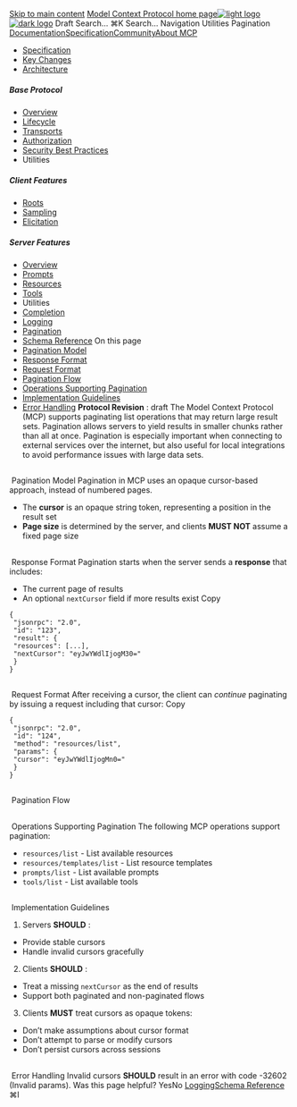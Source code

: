[Skip to main content](#content-area)
[Model Context Protocol home page![light logo](https://mintcdn.com/mcp/4ZXF1PrDkEaJvXpn/logo/light.svg?fit=max&auto=format&n=4ZXF1PrDkEaJvXpn&q=85&s=4498cb8a57d574005f3dca62bdd49c95)![dark logo](https://mintcdn.com/mcp/4ZXF1PrDkEaJvXpn/logo/dark.svg?fit=max&auto=format&n=4ZXF1PrDkEaJvXpn&q=85&s=c0687c003f8f2cbdb24772ab4c8a522c)](/)
Draft
Search...
⌘K
Search...
Navigation
Utilities
Pagination
[Documentation](/docs/getting-started/intro)[Specification](/specification/2025-06-18)[Community](/community/communication)[About MCP](/about)
 * [Specification](/specification/draft)
 * [Key Changes](/specification/draft/changelog)
 * [Architecture](/specification/draft/architecture)
##### Base Protocol
 * [Overview](/specification/draft/basic)
 * [Lifecycle](/specification/draft/basic/lifecycle)
 * [Transports](/specification/draft/basic/transports)
 * [Authorization](/specification/draft/basic/authorization)
 * [Security Best Practices](/specification/draft/basic/security_best_practices)
 * Utilities
##### Client Features
 * [Roots](/specification/draft/client/roots)
 * [Sampling](/specification/draft/client/sampling)
 * [Elicitation](/specification/draft/client/elicitation)
##### Server Features
 * [Overview](/specification/draft/server)
 * [Prompts](/specification/draft/server/prompts)
 * [Resources](/specification/draft/server/resources)
 * [Tools](/specification/draft/server/tools)
 * Utilities
 * [Completion](/specification/draft/server/utilities/completion)
 * [Logging](/specification/draft/server/utilities/logging)
 * [Pagination](/specification/draft/server/utilities/pagination)
 * [Schema Reference](/specification/draft/schema)
On this page
 * [Pagination Model](#pagination-model)
 * [Response Format](#response-format)
 * [Request Format](#request-format)
 * [Pagination Flow](#pagination-flow)
 * [Operations Supporting Pagination](#operations-supporting-pagination)
 * [Implementation Guidelines](#implementation-guidelines)
 * [Error Handling](#error-handling)
**Protocol Revision** : draft
The Model Context Protocol (MCP) supports paginating list operations that may return large result sets. Pagination allows servers to yield results in smaller chunks rather than all at once. Pagination is especially important when connecting to external services over the internet, but also useful for local integrations to avoid performance issues with large data sets.
## 
[​](#pagination-model)
Pagination Model
Pagination in MCP uses an opaque cursor-based approach, instead of numbered pages.
 * The **cursor** is an opaque string token, representing a position in the result set
 * **Page size** is determined by the server, and clients **MUST NOT** assume a fixed page size
## 
[​](#response-format)
Response Format
Pagination starts when the server sends a **response** that includes:
 * The current page of results
 * An optional `nextCursor` field if more results exist
Copy
```
{
 "jsonrpc": "2.0",
 "id": "123",
 "result": {
 "resources": [...],
 "nextCursor": "eyJwYWdlIjogM30="
 }
}
```
## 
[​](#request-format)
Request Format
After receiving a cursor, the client can _continue_ paginating by issuing a request including that cursor:
Copy
```
{
 "jsonrpc": "2.0",
 "id": "124",
 "method": "resources/list",
 "params": {
 "cursor": "eyJwYWdlIjogMn0="
 }
}
```
## 
[​](#pagination-flow)
Pagination Flow
## 
[​](#operations-supporting-pagination)
Operations Supporting Pagination
The following MCP operations support pagination:
 * `resources/list` - List available resources
 * `resources/templates/list` - List resource templates
 * `prompts/list` - List available prompts
 * `tools/list` - List available tools
## 
[​](#implementation-guidelines)
Implementation Guidelines
 1. Servers **SHOULD** :
 * Provide stable cursors
 * Handle invalid cursors gracefully
 2. Clients **SHOULD** :
 * Treat a missing `nextCursor` as the end of results
 * Support both paginated and non-paginated flows
 3. Clients **MUST** treat cursors as opaque tokens:
 * Don’t make assumptions about cursor format
 * Don’t attempt to parse or modify cursors
 * Don’t persist cursors across sessions
## 
[​](#error-handling)
Error Handling
Invalid cursors **SHOULD** result in an error with code -32602 (Invalid params).
Was this page helpful?
YesNo
[Logging](/specification/draft/server/utilities/logging)[Schema Reference](/specification/draft/schema)
⌘I